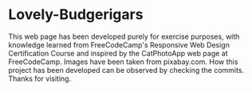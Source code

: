 # Lovely-Budgerigars
This web page has been developed purely for exercise purposes, with knowledge learned from FreeCodeCamp's Responsive Web Design Certification Course and inspired by the CatPhotoApp web page at FreeCodeCamp. Images have been taken from pixabay.com. How this project has been developed can be observed by checking the commits. Thanks for visiting.
